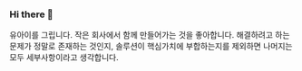 ### Hi there 👋

유아이를 그립니다. 작은 회사에서 함께 만들어가는 것을 좋아합니다. 해결하려고 하는 문제가 정말로 존재하는 것인지, 솔루션이 핵심가치에 부합하는지를 제외하면 나머지는 모두 세부사항이라고 생각합니다. 

<!--
**soojubm/soojubm** is a ✨ _special_ ✨ repository because its `README.md` (this file) appears on your GitHub profile.

Here are some ideas to get you started:

- 🔭 I’m currently working on ...
- 🌱 I’m currently learning ...
- 👯 I’m looking to collaborate on ...
- 🤔 I’m looking for help with ...
- 💬 Ask me about ...
- 📫 How to reach me: ...
- 😄 Pronouns: ...
- ⚡ Fun fact: ...
-->
